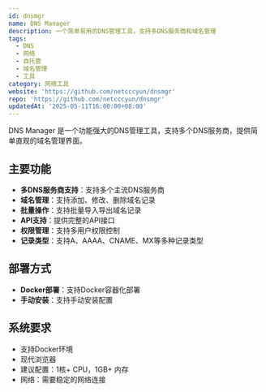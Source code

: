 ```yaml
---
id: dnsmgr
name: DNS Manager
description: 一个简单易用的DNS管理工具，支持多DNS服务商和域名管理
tags:
  - DNS
  - 网络
  - 自托管
  - 域名管理
  - 工具
category: 网络工具
website: 'https://github.com/netcccyun/dnsmgr'
repo: 'https://github.com/netcccyun/dnsmgr'
updatedAt: '2025-05-11T16:00:00+08:00'
---
```


DNS Manager 是一个功能强大的DNS管理工具，支持多个DNS服务商，提供简单直观的域名管理界面。

## 主要功能

- **多DNS服务商支持**：支持多个主流DNS服务商
- **域名管理**：支持添加、修改、删除域名记录
- **批量操作**：支持批量导入导出域名记录
- **API支持**：提供完整的API接口
- **权限管理**：支持多用户权限控制
- **记录类型**：支持A、AAAA、CNAME、MX等多种记录类型

## 部署方式

- **Docker部署**：支持Docker容器化部署
- **手动安装**：支持手动安装配置

## 系统要求

- 支持Docker环境
- 现代浏览器
- 建议配置：1核+ CPU，1GB+ 内存
- 网络：需要稳定的网络连接 